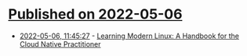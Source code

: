 # [Published on 2022-05-06](index.md)

* [2022-05-06, 11:45:27](https://news.ycombinator.com/item?id=31283991) - [Learning Modern Linux: A Handbook for the Cloud Native Practitioner](https://www.oreilly.com/library/view/learning-modern-linux/9781098108939/)
